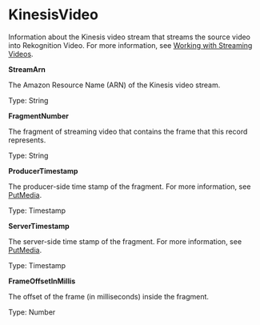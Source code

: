 # KinesisVideo<a name="streaming-video-kinesis-output-reference-kinesisvideostreams-kinesisvideo"></a>

Information about the Kinesis video stream that streams the source video into Rekognition Video\. For more information, see [Working with Streaming Videos](streaming-video.md)\.

**StreamArn**

The Amazon Resource Name \(ARN\) of the Kinesis video stream\.

Type: String 

**FragmentNumber**

The fragment of streaming video that contains the frame that this record represents\.

Type: String

**ProducerTimestamp**

The producer\-side time stamp of the fragment\. For more information, see [PutMedia](http://docs.aws.amazon.com/kinesisvideostreams/latest/dg/API_dataplane_PutMedia.html)\.

Type: Timestamp

**ServerTimestamp**

The server\-side time stamp of the fragment\. For more information, see [PutMedia](http://docs.aws.amazon.com/kinesisvideostreams/latest/dg/API_dataplane_PutMedia.html)\.

Type: Timestamp

**FrameOffsetInMillis**

The offset of the frame \(in milliseconds\) inside the fragment\.

Type: Number 